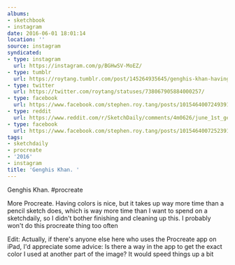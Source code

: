 ```yaml
---
albums:
- sketchbook
- instagram
date: 2016-06-01 18:01:14
location: ''
source: instagram
syndicated:
- type: instagram
  url: https://instagram.com/p/BGHwSV-MoEZ/
- type: tumblr
  url: https://roytang.tumblr.com/post/145264935645/genghis-khan-having-colors-is-nice-but-takes-up
- type: twitter
  url: https://twitter.com/roytang/statuses/738067905884000257/
- type: facebook
  url: https://www.facebook.com/stephen.roy.tang/posts/10154640072493912:0
- type: reddit
  url: https://www.reddit.com/r/SketchDaily/comments/4m0626/june_1st_genghis_khan/d3s0icf/
- type: facebook
  url: https://www.facebook.com/stephen.roy.tang/posts/10154640072523912
tags:
- sketchdaily
- procreate
- '2016'
- instagram
title: 'Genghis Khan. '
---
```


Genghis Khan. #procreate

More Procreate. Having colors is nice, but it takes up way more time than a pencil sketch does, which is way more time than I want to spend on a sketchdaily, so I didn't bother finishing and cleaning up this. I probably won't do this procreate thing too often

Edit: Actually, if there's anyone else here who uses the Procreate app on iPad, I'd appreciate some advice: Is there a way in the app to get the exact color I used at another part of the image? It would speed things up a bit